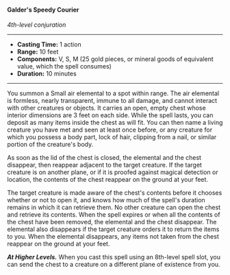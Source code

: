 #### Galder's Speedy Courier
*4th-level conjuration*
___
- **Casting Time:** 1 action
- **Range:** 10 feet
- **Components:** V, S, M (25 gold pieces, or mineral goods of equivalent value, which the spell consumes)
- **Duration:** 10 minutes
___
You summon a Small air elemental to a spot within range. The air elemental is formless, nearly transparent, immune to all damage, and cannot interact with other creatures or objects. It carries an open, empty chest whose interior dimensions are 3 feet on each side. While the spell lasts, you can deposit as many items inside the chest as will fit. You can then name a living creature you have met and seen at least once before, or any creature for which you possess a body part, lock of hair, clipping from a nail, or similar portion of the creature's body.

As soon as the lid of the chest is closed, the elemental and the chest disappear, then reappear adjacent to the target creature. If the target creature is on another plane, or if it is proofed against magical detection or location, the contents of the chest reappear on the ground at your feet.

The target creature is made aware of the chest's contents before it chooses whether or not to open it, and knows how much of the spell's duration remains in which it can retrieve them. No other creature can open the chest and retrieve its contents. When the spell expires or when all the contents of the chest have been removed, the elemental and the chest disappear. The elemental also disappears if the target creature orders it to return the items to you. When the elemental disappears, any items not taken from the chest reappear on the ground at your feet.

***At Higher Levels.*** When you cast this spell using an 8th-level spell slot, you can send the chest to a creature on a different plane of existence from you.